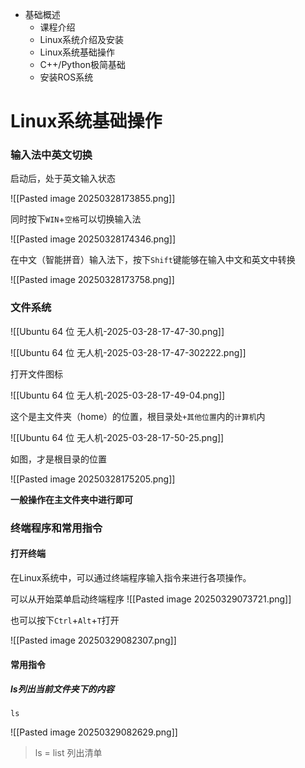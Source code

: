 - 基础概述
	- 课程介绍
	- Linux系统介绍及安装
	- Linux系统基础操作
	- C++/Python极简基础
	- 安装ROS系统

# Linux系统基础操作

### 输入法中英文切换

启动后，处于英文输入状态

![[Pasted image 20250328173855.png]]

同时按下`WIN`+`空格`可以切换输入法

![[Pasted image 20250328174346.png]]

在中文（智能拼音）输入法下，按下`Shift`键能够在输入中文和英文中转换

![[Pasted image 20250328173758.png]]

### 文件系统

![[Ubuntu 64 位 无人机-2025-03-28-17-47-30.png]]

![[Ubuntu 64 位 无人机-2025-03-28-17-47-302222.png]]

打开文件图标
 
 ![[Ubuntu 64 位 无人机-2025-03-28-17-49-04.png]]

这个是主文件夹（home）的位置，根目录处`+其他位置`内的`计算机`内
 
![[Ubuntu 64 位 无人机-2025-03-28-17-50-25.png]]

如图，才是根目录的位置

![[Pasted image 20250328175205.png]]

**一般操作在主文件夹中进行即可**

### 终端程序和常用指令

#### 打开终端

在Linux系统中，可以通过终端程序输入指令来进行各项操作。

可以从开始菜单启动终端程序
![[Pasted image 20250329073721.png]]

也可以按下`Ctrl`+`Alt`+`T`打开

![[Pasted image 20250329082307.png]]

#### 常用指令

##### ls列出当前文件夹下的内容

```Linux
ls
```

![[Pasted image 20250329082629.png]]

>ls = list 列出清单
